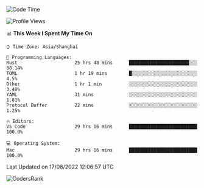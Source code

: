 <!--START_SECTION:waka-->
![Code Time](http://img.shields.io/badge/Code%20Time-1%2C630%20hrs%2016%20mins-blue)

![Profile Views](http://img.shields.io/badge/Profile%20Views-59-blue)

📊 **This Week I Spent My Time On** 

```text
⌚︎ Time Zone: Asia/Shanghai

💬 Programming Languages: 
Rust                     25 hrs 48 mins      ██████████████████████░░░   88.14% 
TOML                     1 hr 19 mins        █░░░░░░░░░░░░░░░░░░░░░░░░   4.5% 
Other                    1 hr 1 min          ░░░░░░░░░░░░░░░░░░░░░░░░░   3.48% 
YAML                     31 mins             ░░░░░░░░░░░░░░░░░░░░░░░░░   1.81% 
Protocol Buffer          22 mins             ░░░░░░░░░░░░░░░░░░░░░░░░░   1.25%

🔥 Editors: 
VS Code                  29 hrs 16 mins      █████████████████████████   100.0%

💻 Operating System: 
Mac                      29 hrs 16 mins      █████████████████████████   100.0%

```


 Last Updated on 17/08/2022 12:06:57 UTC
<!--END_SECTION:waka-->

![CodersRank](https://cr-skills-chart-widget.azurewebsites.net/api/api?username=BugenZhao&padding=16&tooltip=true&branding=false&sort-by-score=true&skills=Rust%2C%20Swift%2C%20C%2C%20TypeScript%2C%20Java%2C%20Go%2C%20Dart%2C%20C%2B%2B%2C%20Python%2C%20Assembly%2C%20Shell%2C%20Kotlin)
